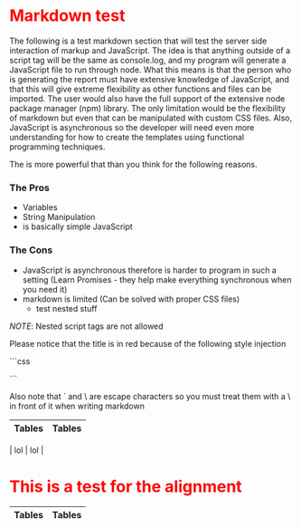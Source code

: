 # Markdown test

The following is a test markdown section that will test the server side interaction of markup and JavaScript. The idea is that anything outside of a script tag will be the same as console.log, and my program will generate a JavaScript file to run through node. What this means is that the person who is generating the report must have extensive knowledge of JavaScript, and that this will give extreme flexibility as other functions and files can be imported. The user would also have the full support of the extensive node package manager (npm) library. The only limitation would be the flexibility of markdown but even that can be manipulated with custom CSS files. Also, JavaScript is asynchronous so the developer will need even more understanding for how to create the templates using functional programming techniques.

The is more powerful that than you think for the following reasons.

### The Pros
+ Variables
+ String Manipulation
+ is basically simple JavaScript

### The Cons
+ JavaScript is asynchronous therefore is harder to program in such a setting (Learn Promises - they help make everything synchronous when you need it)
+ markdown is limited (Can be solved with proper CSS files)
    + test nested stuff

*NOTE*: Nested script tags are not allowed

<style>
    h1{
        color: red;
    }
</style>

Please notice that the title is in red because of the following style injection

\`\`\`css
<style>
    h1{
        color: red;
    }
</style>

\`\`\`

Also note that \` and \\ are escape characters so you must treat them with a \\ in front of it when writing markdown


<script>
let i = 0;
</script>
| Tables | Tables|
|:-------|:------|
<script>
for(; i<10; i++){
    console.log("| Tables | Tables |")
</script>
| lol | lol |
<script>
}
</script>

<script>
let j = 0;
</script>

# This is a test for the alignment
| Tables | Tables |
|:-------|:-------|

<script>
for(; j<10; j++){
    console.log("| Tables | Tables |")
}
</script>
